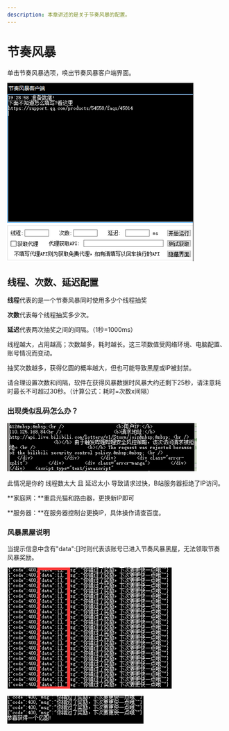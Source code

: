 ```yaml
---
description: 本章讲述的是关于节奏风暴的配置。
---
```


# 节奏风暴

单击节奏风暴选项，唤出节奏风暴客户端界面。

![&#x8282;&#x594F;&#x98CE;&#x66B4;&#x5BA2;&#x6237;&#x7AEF;&#x754C;&#x9762;&#x793A;&#x610F;&#x56FE;](../.gitbook/assets/image%20%2814%29.png)

## 线程、次数、延迟配置

**线程**代表的是一个节奏风暴同时使用多少个线程抽奖

**次数**代表每个线程抽奖多少次。

**延迟**代表两次抽奖之间的间隔。（1秒=1000ms）



线程越大，占用越高；次数越多，耗时越长。这三项数值受网络环境、电脑配置、账号情况而变动。

抽奖次数越多，获得亿圆的概率越大，但也可能导致黑屋或IP被封禁。

请合理设置次数和间隔，软件在获得风暴数据时风暴大约还剩下25秒，请注意耗时最长不可超过30秒。（计算公式：耗时=次数x间隔）

### 出现类似乱码怎么办？

![IP&#x88AB;&#x5C01;&#x7981;&#x793A;&#x610F;&#x56FE;](../.gitbook/assets/image%20%287%29.png)

此情况是你的 线程数太大 且 延迟太小 导致请求过快，B站服务器拒绝了IP访问。

**家庭网：**重启光猫和路由器，更换新IP即可

**服务器：**在服务器控制台更换IP，具体操作请查百度。

### 风暴黑屋说明

当提示信息中含有"data":\[\]时则代表该账号已进入节奏风暴黑屋，无法领取节奏风暴奖励。

![&#x98CE;&#x66B4;&#x9ED1;&#x5C4B;&#x793A;&#x610F;&#x56FE;](../.gitbook/assets/image%20%282%29.png)

![&#x6B63;&#x5E38;&#x98CE;&#x66B4;&#x793A;&#x610F;&#x56FE;](../.gitbook/assets/image%20%2816%29.png)

